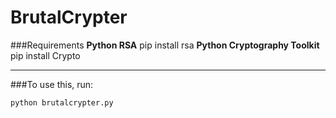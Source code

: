 BrutalCrypter
=============

###Requirements
**Python RSA**
    pip install rsa
**Python Cryptography Toolkit**
    pip install Crypto

-------------

###To use this, run:

    python brutalcrypter.py
